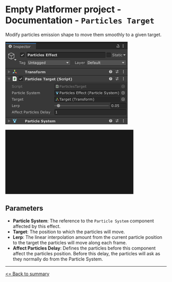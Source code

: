# Empty Platformer project - Documentation - `Particles Target`

Modify particles emission shape to move them smoothly to a given target.

![`Particles Target` component inspector](./images/particles-target.png)

![`Particles Target` component preview](./images/particles-target-example.gif)

## Parameters

- **Particle System**: The reference to the `Particle System` component affected by this effect.
- **Target**: The position to which the particles will move.
- **Lerp**: The linear interpolation amount from the current particle position to the target the particles will move along each frame.
- **Affect Particles Delay**: Defines the particles before this component affect the particles position. Before this delay, the particles will ask as they normally do from the Particle System.

---

[<= Back to summary](./README.md)